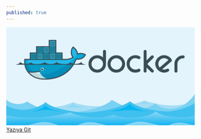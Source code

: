 ```yaml
---
published: true
---
```

![docker.png](https://raw.githubusercontent.com/Fcelikq/Fcelikq.github.io/master/_posts/docker.png)
[Yazıya Git](https://celik-1907.medium.com/docker-nedir-9c7200719bbe)
